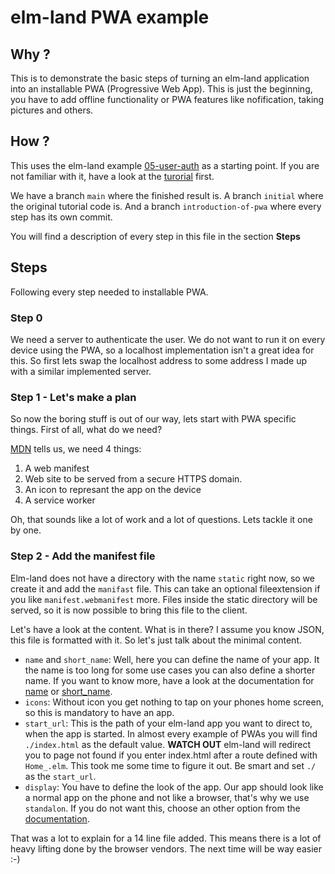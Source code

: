 # elm-land PWA example

## Why ?

This is to demonstrate the basic steps of turning an elm-land application into an installable PWA (Progressive Web App). This is just the beginning, you have to add offline functionality or PWA features like nofification, taking pictures and others.

## How ?

This uses the elm-land example [05-user-auth](https://github.com/elm-land/elm-land/tree/34bb0d8/examples/05-user-auth) as a starting point. If you are not familiar with it, have a look at the [turorial](https://elm.land/guide/user-auth.html) first.

We have a branch `main` where the finished result is. A branch `initial` where the original tutorial code is. And a branch `introduction-of-pwa` where every step has its own commit.

You will find a description of every step in this file in the section **Steps**

## Steps

Following every step needed to installable PWA.

### Step 0

We need a server to authenticate the user. We do not want to run it on every device using the PWA, so a localhost implementation isn't a great idea for this. So first lets swap the localhost address to some address I made up with a similar implemented server.

### Step 1 - Let's make a plan

So now the boring stuff is out of our way, lets start with PWA specific things. First of all, what do we need?

[MDN](https://developer.mozilla.org/en-US/docs/Web/Progressive_web_apps/Tutorials/js13kGames/Installable_PWAs) tells us, we need 4 things:

1. A web manifest
2. Web site to be served from a secure HTTPS domain.
3. An icon to represant the app on the device
4. A service worker

Oh, that sounds like a lot of work and a lot of questions. Lets tackle it one by one.

### Step 2 - Add the manifest file

Elm-land does not have a directory with the name `static` right now, so we create it and add the `manifast` file. This can take an optional fileextension if you like `manifest.webmanifest` more. Files inside the static directory will be served, so it is now possible to bring this file to the client.

Let's have a look at the content. What is in there? I assume you know JSON, this file is formatted with it. So let's just talk about the minimal content.

- `name` and `short_name`: Well, here you can define the name of your app. It the name is too long for some use cases you can also define a shorter name. If you want to know more, have a look at the documentation for [name](https://developer.mozilla.org/en-US/docs/Web/Manifest/name) or [short_name](https://developer.mozilla.org/en-US/docs/Web/Manifest/short_name).
- `icons`: Without icon you get nothing to tap on your phones home screen, so this is mandatory to have an app.
- `start_url`: This is the path of your elm-land app you want to direct to, when the app is started. In almost every example of PWAs you will find `./index.html` as the default value. **WATCH OUT** elm-land will redirect you to page not found if you enter index.html after a route defined with `Home_.elm`. This took me some time to figure it out. Be smart and set `./` as the `start_url`.
- `display`: You have to define the look of the app. Our app should look like a normal app on the phone and not like a browser, that's why we use `standalon`. If you do not want this, choose an other option from the [documentation](https://developer.mozilla.org/en-US/docs/Web/Manifest/display).

That was a lot to explain for a 14 line file added. This means there is a lot of heavy lifting done by the browser vendors. The next time will be way easier :-)
